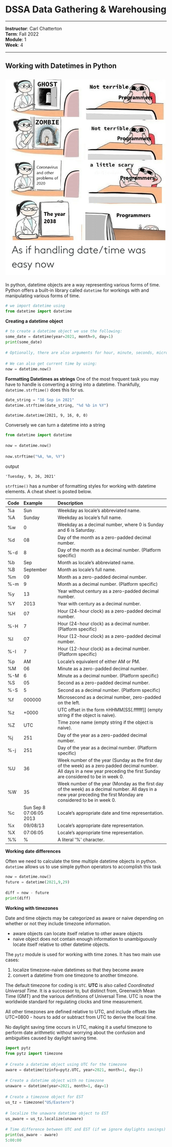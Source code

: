 # DSSA Data Gathering & Warehousing
---

**Instructor**: Carl Chatterton <br>
**Term**: Fall 2022 <br>
**Module**: 1 <br>
**Week**: 4

---
## Working with Datetimes in Python

![img](/assets/img/2038.png)
---

In python, datetime objects are a way representing various forms of time. Python offers a built-in library called `datetime` for workings with and manipulating various forms of time.

```python
# we import datetime using 
from datetime import datetime
```

__Creating a datetime object__
```python
# to create a datetime object we use the following:
some_date = datetime(year=2021, month=9, day=1)
print(some_date)

# Optionally, there are also arguments for hour, minute, seconds, microseconds and timezone info

# We can also get current time by using:
now = datetime.now()
```

__Formatting Datetimes as strings__
One of the most frequent task you may have to handle is converting a string into a datetime. Thankfully, `datetime.strftime()` does this for us.

```python
date_string = "16 Sep in 2021"
datetime.strftime(date_string, "%d %b in %Y")
```
```
datetime.datetime(2021, 9, 16, 0, 0)
```

Conversely we can turn a datetime into a string
```python
from datetime import datetime

now = datetime.now()

now.strftime("%A, %m, %Y")
```
output
```
'Tuesday, 9, 26, 2021'
```

`strftime()` has a number of formatting styles for working with datetime elements. A cheat sheet is posted below. 

|Code|Example|Description|
|:----|:----|:----|
|%a|Sun|Weekday as locale’s abbreviated name.|
|%A|Sunday|Weekday as locale’s full name.|
|%w|0|Weekday as a decimal number, where 0 is Sunday and 6 is Saturday.|
|%d|08|Day of the month as a zero-padded decimal number.|
|%-d|8|Day of the month as a decimal number. (Platform specific)|
|%b|Sep|Month as locale’s abbreviated name.|
|%B|September|Month as locale’s full name.|
|%m|09|Month as a zero-padded decimal number.|
|%-m|9|Month as a decimal number. (Platform specific)|
|%y|13|Year without century as a zero-padded decimal number.|
|%Y|2013|Year with century as a decimal number.|
|%H|07|Hour (24-hour clock) as a zero-padded decimal number.|
|%-H|7|Hour (24-hour clock) as a decimal number. (Platform specific)|
|%I|07|Hour (12-hour clock) as a zero-padded decimal number.|
|%-I|7|Hour (12-hour clock) as a decimal number. (Platform specific)|
|%p|AM|Locale’s equivalent of either AM or PM.|
|%M|06|Minute as a zero-padded decimal number.|
|%-M|6|Minute as a decimal number. (Platform specific)|
|%S|05|Second as a zero-padded decimal number.|
|%-S|5|Second as a decimal number. (Platform specific)|
|%f|000000|Microsecond as a decimal number, zero-padded on the left.|
|%z|+0000|UTC offset in the form ±HHMM[SS[.ffffff]] (empty string if the object is naive).|
|%Z|UTC|Time zone name (empty string if the object is naive).|
|%j|251|Day of the year as a zero-padded decimal number.|
|%-j|251|Day of the year as a decimal number. (Platform specific)|
|%U|36|Week number of the year (Sunday as the first day of the week) as a zero padded decimal number. All days in a new year preceding the first Sunday are considered to be in week 0.|
|%W|35|Week number of the year (Monday as the first day of the week) as a decimal number. All days in a new year preceding the first Monday are considered to be in week 0.|
|%c|Sun Sep 8 07:06:05 2013|Locale’s appropriate date and time representation.|
|%x|09/08/13|Locale’s appropriate date representation.|
|%X|07:06:05|Locale’s appropriate time representation.|
|%%|%|A literal '%' character.|


__Working date differences__

Often we need to calculate the time multiple datetime objects in python. `datetime` allows us to use simple python operators to accomplish this task

```python
now = datetime.now()
future = datetime(2021,9,29)

diff = now - future
print(diff)
```

__Working with timezones__

Date and time objects may be categorized as aware or naive depending on whether or not they include timezone information.
* aware objects can locate itself relative to other aware objects
* naive object does not contain enough information to unambiguously locate itself relative to other datetime objects. 

The `pytz` module is used for working with time zones. It has two main use cases: 
1. localize timezone-naive datetimes so that they become aware
1. convert a datetime from one timezone to another timezone.

The default timezone for coding is `UTC`. __UTC__ is also called _Coordinated Universal Time_. It is a successor to, but distinct from, Greenwich Mean Time (GMT) and the various definitions of Universal Time. UTC is now the worldwide standard for regulating clocks and time measurement.

All other timezones are defined relative to UTC, and include offsets like UTC+0800 - hours to add or subtract from UTC to derive the local time. 

No daylight saving time occurs in UTC, making it a useful timezone to perform date arithmetic without worrying about the confusion and ambiguities caused by daylight saving time.

```python
import pytz
from pytz import timezone

# Create a datetime object using UTC for the timezone
aware = datetime(tzinfo=pytz.UTC, year=2021, month=1, day=1)

# Create a datetime object with no timezone
unaware = datetime(year=2021, month=1, day=1)

# Create a timezone object for EST
us_tz = timezone("US/Eastern")

# localize the unaware datetime object to EST 
us_aware = us_tz.localize(unaware)

# Time difference between UTC and EST (if we ignore daylights savings)
print(us_aware - aware)
5:00:00

```
